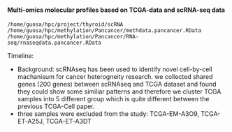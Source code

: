 #### Multi-omics molecular profiles based on TCGA-data and scRNA-seq data

```
/home/guosa/hpc/project/thyroid/scRNA
/home/guosa/hpc/methylation/Pancancer/methdata.pancancer.RData
/home/guosa/hpc/methylation/Pancancer/RNA-seq/rnaseqdata.pancancer.RData
```

Timeline:

* Background: scRNAseq has been used to identify novel cell-by-cell machanisum for cancer heterogneity research. we collected shared genes (200 genes) between scRNAseq and TCGA dataset and found they could show some similiar patterns and therefore we cluster TCGA samples into 5 different group which is quite different between the previous TCGA-Cell paper. 
* three samples were excluded from the study: TCGA-EM-A3O9, TCGA-ET-A25J, TCGA-ET-A3DT
